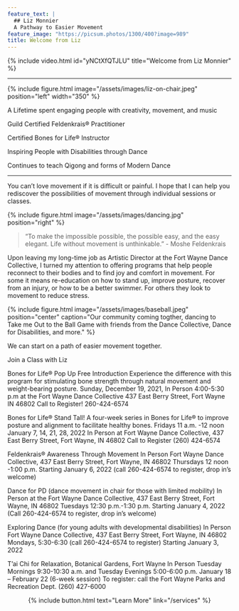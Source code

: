 ```yaml
---
feature_text: |
  ## Liz Monnier
  A Pathway to Easier Movement
feature_image: "https://picsum.photos/1300/400?image=989"
title: Welcome from Liz
---
```


{% include video.html id="yNCtXfQTJLU" title="Welcome from Liz Monnier" %}

<hr/>

{% include figure.html image="/assets/images/liz-on-chair.jpeg" position="left" width="350" %}

A Lifetime spent engaging people with creativity, movement, and music

Guild Certified Feldenkrais® Practitioner

Certified Bones for Life® Instructor

Inspiring People with Disabilities through Dance

Continues to teach Qigong and forms of Modern Dance

<hr/>


You can’t love movement if it is difficult or painful. I hope that I can help you
rediscover the possibilities of movement through individual sessions or classes.

{% include figure.html image="/assets/images/dancing.jpg" position="right" %}

> “To make the impossible possible, the possible easy, and the easy elegant. Life
without movement is unthinkable.” - Moshe Feldenkrais

Upon leaving my long-time job as Artistic Director at the Fort Wayne Dance
Collective, I turned my attention to offering programs that help people reconnect to
their bodies and to find joy and comfort in movement. For some it means re-education on how to stand up, improve posture, recover from an injury, or how to
be a better swimmer. For others they look to movement to reduce stress.

{% include figure.html image="/assets/images/baseball.jpeg" position="center" caption="Our community coming togther, dancing to Take me Out to the Ball Game with friends from the Dance Collective, Dance for Disabilities, and more." %}

We can start on a path of easier movement together.

Join a Class with Liz 

Bones for Life® Pop Up Free Introduction
Experience the difference with this program for stimulating bone strength through 
natural movement and weight-bearing posture. 
Sunday, December 19, 2021, In Person
4:00-5:30 p.m at the Fort Wayne Dance Collective
437 East Berry Street, Fort Wayne IN 46802
Call to Register! 260-424-6574

Bones for Life® Stand Tall!
A four-week series in Bones for Life® to improve posture and alignment to facilitate healthy bones.
Fridays 11 a.m. -12 noon 
January 7, 14, 21, 28, 2022
In Person at Fort Wayne Dance Collective, 
437 East Berry Street, Fort Wayne, IN 46802
Call to Register (260) 424-6574

Feldenkrais® Awareness Through Movement In Person
Fort Wayne Dance Collective, 437 East Berry Street, Fort Wayne, IN 46802
Thursdays 12 noon -1:00 p.m. 
Starting January 6, 2022 (call 260-424-6574 to register, drop in’s welcome)

Dance for PD (dance movement in chair for those with limited mobility) 
In Person at the Fort Wayne Dance Collective, 437 East Berry Street, Fort Wayne, IN 46802
Tuesdays 12:30 p.m.-1:30 p.m. 
Starting January 4, 2022 (Call 260-424-6574 to register, drop in’s welcome)

Exploring Dance (for young adults with developmental disabilities) In Person
Fort Wayne Dance Collective, 437 East Berry Street, Fort Wayne, IN 46802
Mondays, 5:30-6:30 (call 260-424-6574 to register)
Starting January 3, 2022

T’ai Chi for Relaxation, Botanical Gardens, Fort Wayne In Person
Tuesday Mornings 9:30-10:30 a.m. and Tuesday Evenings 5:00-6:00 p.m.
January 18 – February 22 (6-week session) 
To register: call the Fort Wayne Parks and Recreation Dept. (260) 427-6000







<p style="text-align: center;">{% include button.html text="Learn More" link="/services" %}</p>
